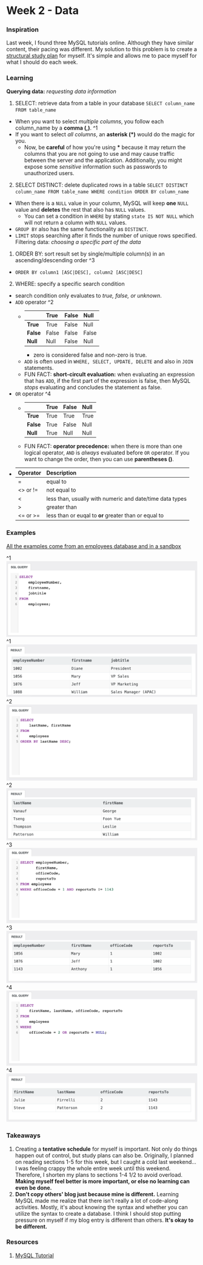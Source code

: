 # Week 2 - Data

### Inspiration
Last week, I found three MySQL tutorials online. Although they have similar content, their pacing was different. My solution to this problem is to create a [structural study plan](https://docs.google.com/spreadsheets/d/1I51gzCNBWmqIIOoYM1kNFV3vBxlxAhPDLNFUw4u5dUw/edit?usp=sharing) for myself. It's simple and allows me to pace myself for what I should do each week.

### Learning
__Querying data:__ _requesting data information_
1. SELECT: retrieve data from a table in your database ``` SELECT column_name FROM table_name ``` <br>
  * When you want to select _multiple columns_, you follow each column_name by a __comma (,)__. ^1 <br> 
  * If you want to select _all columns_, an __asterisk (*)__ would do the magic for you. <br>
    * Now, be __careful__ of how you're using __*__ because it may return the columns that you are not going to use and may cause traffic between the server and the application. Additionally, you might expose some _sensitive_ information such as passwords to unauthorized users. 
2. SELECT DISTINCT: delete duplicated rows in a table ```SELECT DISTINCT column_name FROM table_name WHERE condition ORDER BY column_name``` <br>
  * When there is a ```NULL``` value in your column, MySQL will keep __one__ ```NULL``` value and __deletes__ the rest that also has ```NULL``` values.
    * You can set a condition in ```WHERE``` by stating ```state IS NOT NULL``` which will not return a column with ```NULL``` values.
  * ```GROUP BY``` also has the same functionality as ```DISTINCT```.
  * ```LIMIT``` stops searching after it finds the number of unique rows specified.
Filtering data: _choosing a specific part of the data_
1. ORDER BY: sort result set by single/multiple column(s) in an ascending/descending order ^3
  * ```ORDER BY column1 [ASC|DESC], column2 [ASC|DESC]```
2. WHERE: specify a specific search condition 
  * search condition only evaluates to _true, false, or unknown_.
  * ```ADD``` operator ^2
    * |         |True  |False|Null | 
      |---------|------|-----|-----|
      |__True__ |True  |False|Null |  
      |__False__|False |False|False|
      |__Null__ |Null  |False|Null |
      * zero is considered false and non-zero is true.
    * ```ADD``` is often used in ```WHERE, SELECT, UPDATE, DELETE``` and also in ```JOIN``` statements. 
    * FUN FACT: __short-circult evaluation:__ when evaluating an expression that has  ```ADD```, if the first part of the expression is false, then MySQL _stops_ evaluating and concludes the statement as false.
  * ```OR``` operator ^4
    * |         |True  |False|Null | 
      |---------|------|-----|-----|
      |__True__ |True  |True |True |  
      |__False__|True  |False|Null |
      |__Null__ |True  |Null |Null |
    * FUN FACT: __operator precedence:__ when there is more than one logical operator, ```AND``` is _always_ evaluated before ```OR``` operator. If you want to change the order, then you can use __parentheses ()__.
  * |    Operator   |  Description     |  
    |---------------|------------------|     
    |   =           | equal to         |
    |   <> or !=    | not equal to     |
    |   <           | less than, usually with numeric and date/time data types|
    |   >           | greater than     |  
    | <= or >=      | less than or euqal to __or__ greater than or equal to   |

### Examples    

[All the examples come from an employees database and in a sandbox](http://www.mysqltutorial.org/tryit/) 

^1 ![alt text](https://github.com/JENNIFERL4209/mysql-independent-study/blob/master/images/%5E1%20select.png)<br>
^1 ![alt text](https://github.com/JENNIFERL4209/mysql-independent-study/blob/master/images/%5E1%20result.png)<br>
^2 ![alt text](https://github.com/JENNIFERL4209/mysql-independent-study/blob/master/images/%5E2%20orderby.png)<br>
^2 ![alt text](https://github.com/JENNIFERL4209/mysql-independent-study/blob/master/images/%5E2%20result.png)<br>
^3 ![alt text](https://github.com/JENNIFERL4209/mysql-independent-study/blob/master/images/%5E3%20and.png)<br>
^3 ![alt text](https://github.com/JENNIFERL4209/mysql-independent-study/blob/master/images/%5E3%20result.png)<br>
^4 ![alt text](https://github.com/JENNIFERL4209/mysql-independent-study/blob/master/images/%5E4%20or.png)<br>
^4 ![alt text](https://github.com/JENNIFERL4209/mysql-independent-study/blob/master/images/%5E4%20result.png)<br>


### Takeaways
1. Creating a __tentative schedule__ for myself is important. Not only do things happen out of control, but study plans can also be. Originally, I planned on reading sections 1-5 for this week, but I caught a cold last weekend... I was feeling crappy the whole entire week until this weekend. Therefore, I shorten my plans to sections 1-4 1/2 to avoid overload. __Making myself feel better is more important, or else no learning can even be done.__
2. __Don't copy others' blog just because mine is different.__ Learning MySQL made me realize that there isn't really a lot of code-along activities. Mostly, it's about knowing the syntax and whether you can utilize the syntax to create a database. I think I should stop putting pressure on myself if my blog entry is different than others. __It's okay to be different.__  

### Resources 

1. [MySQL Tutorial](http://www.mysqltutorial.org/basic-mysql-tutorial.aspx)